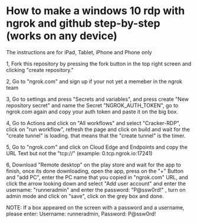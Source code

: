 # How to make a windows 10 rdp with ngrok and github step-by-step (works on any device)
The instructions are for iPad, Tablet, iPhone and Phone only

1, Fork this repository by pressing the fork button in the top right screen and clicking "create repository."

2, Go to "ngrok.com" and sign up if your not yet a memeber in the ngrok team

3, Go to settings and press "Secrets and variables", and press create "New repository secret" and name the Secret "NGROK_AUTH_TOKEN", go to ngrok.com again and copy your auth token and paste it on the big box.

4, Go to Actions and click on "All workflows" and select "Cracker-RDP", click on "run workflow", refresh the page and click on build and wait for the "create tunnel" is loading. that means that the "create tunnel" is the timer.

5, Go to "ngrok.com" and click on Cloud Edge and Endpoints and copy the URL Text but not the "tcp://" (example: 0.tcp.ngrok.io:17241)

6, Download "Remote desktop" on the play store and wait for the app to finish, once its done downloading, open the app, press on the "+" Button and "add PC", enter the PC name that you copied in "ngrok.com" URL, and click the arrow looking down and select "Add user account" and enter the username: "runneradmin" and enter the password: "P@ssw0rd!" , turn on admin mode and click on "save", click on the grey box and done.

NOTE: If a box appeared on the screen with a password and a username, please enter: Username: runneradmin, Password: P@ssw0rd!

